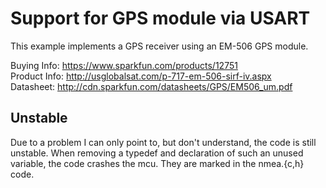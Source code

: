 # Support for GPS module via USART

This example implements a GPS receiver using an EM-506 GPS module.

Buying Info: https://www.sparkfun.com/products/12751  
Product Info: http://usglobalsat.com/p-717-em-506-sirf-iv.aspx  
Datasheet: http://cdn.sparkfun.com/datasheets/GPS/EM506_um.pdf  

## Unstable

Due to a problem I can only point to, but don't understand, the code is still
unstable. When removing a typedef and declaration of such an unused variable,
the code crashes the mcu. They are marked in the nmea.{c,h} code.
